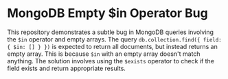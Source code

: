 # MongoDB Empty $in Operator Bug
This repository demonstrates a subtle bug in MongoDB queries involving the `$in` operator and empty arrays. The query `db.collection.find({ field: { $in: [] } })` is expected to return all documents, but instead returns an empty array. This is because `$in` with an empty array doesn't match anything. The solution involves using the `$exists` operator to check if the field exists and return appropriate results.